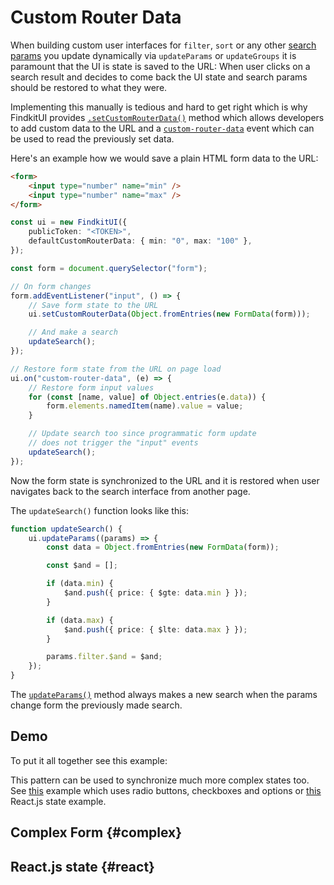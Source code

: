 # Custom Router Data

When building custom user interfaces for `filter`, `sort` or any other [search
params](/ui/api/params) you update dynamically via `updateParams` or
`updateGroups` it is paramount that the UI is state is saved to the URL: When
user clicks on a search result and decides to come back the UI state and search
params should be restored to what they were.

Implementing this manually is tedious and hard to get right which is why
FindkitUI provides [`.setCustomRouterData()`](/ui/api/#setCustomRouterData)
method which allows developers to add custom data to the URL and a
[`custom-router-data`](/ui/api/events#custom-router-data) event which can be
used to read the previously set data.

Here's an example how we would save a plain HTML form data to the URL:

```html
<form>
	<input type="number" name="min" />
	<input type="number" name="max" />
</form>
```

```ts
const ui = new FindkitUI({
	publicToken: "<TOKEN>",
	defaultCustomRouterData: { min: "0", max: "100" },
});

const form = document.querySelector("form");

// On form changes
form.addEventListener("input", () => {
	// Save form state to the URL
	ui.setCustomRouterData(Object.fromEntries(new FormData(form)));

	// And make a search
	updateSearch();
});

// Restore form state from the URL on page load
ui.on("custom-router-data", (e) => {
	// Restore form input values
	for (const [name, value] of Object.entries(e.data)) {
		form.elements.namedItem(name).value = value;
	}

	// Update search too since programmatic form update
	// does not trigger the "input" events
	updateSearch();
});
```

Now the form state is synchronized to the URL and it is restored when user
navigates back to the search interface from another page.

The `updateSearch()` function looks like this:

```ts
function updateSearch() {
	ui.updateParams((params) => {
		const data = Object.fromEntries(new FormData(form));

		const $and = [];

		if (data.min) {
			$and.push({ price: { $gte: data.min } });
		}

		if (data.max) {
			$and.push({ price: { $lte: data.max } });
		}

		params.filter.$and = $and;
	});
}
```

The [`updateParams()`](/ui/api/#updateParams) method always makes a new search
when the params change form the previously made search.

## Demo

To put it all together see this example:

<Codesandbox example="static/custom-ui" />

This pattern can be used to synchronize much more complex states too. See
[this](todo) example which uses radio buttons, checkboxes and options or
[this](todo) React.js state example.

## Complex Form {#complex}

## React.js state {#react}
